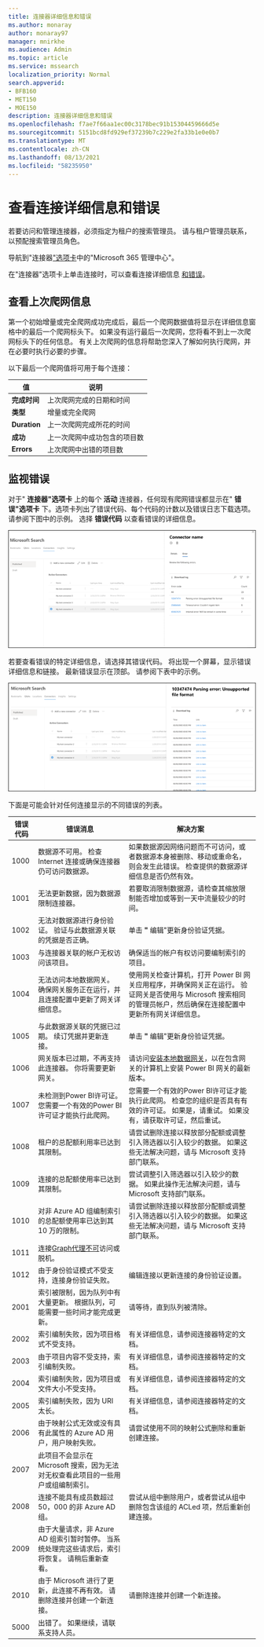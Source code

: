 ```yaml
---
title: 连接器详细信息和错误
ms.author: monaray
author: monaray97
manager: mnirkhe
ms.audience: Admin
ms.topic: article
ms.service: mssearch
localization_priority: Normal
search.appverid:
- BFB160
- MET150
- MOE150
description: 连接器详细信息和错误
ms.openlocfilehash: f7ae7f66aa1ec00c3178bec91b15304459666d5e
ms.sourcegitcommit: 5151bcd8fd929ef37239b7c229e2fa33b1e0e0b7
ms.translationtype: MT
ms.contentlocale: zh-CN
ms.lasthandoff: 08/13/2021
ms.locfileid: "58235950"
---
```

<!-- markdownlint-disable no-inline-html -->

# <a name="view-connection-details-and-errors"></a>查看连接详细信息和错误

若要访问和管理连接器，必须指定为租户的搜索管理员。 请与租户管理员联系，以预配搜索管理员角色。

导航到"连接器["选项卡](https://admin.microsoft.com/Adminportal/Home#/MicrosoftSearch/Connectors)中的"Microsoft 365 管理中心"。 [](https://admin.microsoft.com)

在"连接器"选项卡上单击连接时，可以查看连接详细信息 [和错误](https://admin.microsoft.com/Adminportal/Home#/MicrosoftSearch/Connectors)。  

## <a name="view-your-last-crawl-info"></a>查看上次爬网信息

第一个初始增量或完全爬网成功完成后，最后一个爬网数据值将显示在详细信息窗格中的最后一个爬网标头下。 如果没有运行最后一次爬网，您将看不到上一次爬网标头下的任何信息。 有关上次爬网的信息将帮助您深入了解如何执行爬网，并在必要时执行必要的步骤。

以下最后一个爬网值将可用于每个连接：

值 | 说明
--- | ---
**完成时间** | 上次爬网完成的日期和时间
**类型** | 增量或完全爬网
**Duration** | 上一次爬网完成所花的时间
**成功** | 上一次爬网中成功包含的项目数
**Errors** | 上次爬网中出错的项目数

## <a name="monitor-errors"></a>监视错误

对于" **连接器"选项卡** 上的每个 **活动** 连接器，任何现有爬网错误都显示在" **错误"选项卡** 下。选项卡列出了错误代码、每个代码的计数以及错误日志下载选项。 请参阅下图中的示例。 选择 **错误代码** 以查看错误的详细信息。

![连接器列表，其中选择了连接器，详细信息窗格显示此连接器的 3 个错误。](media/errormonitoring1.png)

若要查看错误的特定详细信息，请选择其错误代码。 将出现一个屏幕，显示错误详细信息和链接。 最新错误显示在顶部。 请参阅下表中的示例。

![连接器列表，其中选择了连接器，详细信息窗格显示连接器的错误列表。](media/errormonitoring2.png)

下面是可能会针对任何连接显示的不同错误的列表。

错误代码 | 错误消息 | 解决方案
--- | --- | ---
1000 | 数据源不可用。 检查 Internet 连接或确保连接器仍可访问数据源。 | 如果数据源因网络问题而不可访问，或者数据源本身被删除、移动或重命名，则会发生此错误。 检查提供的数据源详细信息是否仍然有效。
1001 | 无法更新数据，因为数据源限制连接器。 | 若要取消限制数据源，请检查其缩放限制能否增加或等到一天中流量较少的时间。
1002 | 无法对数据源进行身份验证。 验证与此数据源关联的凭据是否正确。 | 单击 **"** 编辑"更新身份验证凭据。
1003 | 与连接器关联的帐户无权访问该项目。 |  确保适当的帐户有权访问要编制索引的项目。
1004 | 无法访问本地数据网关。 确保网关服务正在运行，并且连接配置中更新了网关详细信息。 | 使用网关检查计算机，打开 Power BI 网关应用程序，并确保网关正在运行。 验证网关是否使用与 Microsoft 搜索相同的管理员帐户，然后确保在连接配置中更新所有网关详细信息。
1005 | 与此数据源关联的凭据已过期。 续订凭据并更新连接。 | 单击 **"** 编辑"更新身份验证凭据。
1006 | 网关版本已过期，不再支持此连接器。 你将需要更新网关。 | 请访问[安装本地数据网关](/data-integration/gateway/service-gateway-install)，以在包含网关的计算机上安装 Power BI 网关的最新版本。
1007 | 未检测到Power BI许可证。 您需要一个有效的Power BI许可证才能执行此爬网。 | 您需要一个有效的Power BI许可证才能执行此爬网。 检查您的组织是否具有有效的许可证。 如果是，请重试。 如果没有，请获取许可证，然后重试。
1008 | 租户的总配额利用率已达到其限制。 | 请尝试删除连接以释放部分配额或调整引入筛选器以引入较少的数据。 如果这些无法解决问题，请与 Microsoft 支持部门联系。
1009 | 连接的总配额使用率已达到其限制。 | 尝试调整引入筛选器以引入较少的数据。 如果此操作无法解决问题，请与 Microsoft 支持部门联系。
1010 | 对非 Azure AD 组编制索引的总配额使用率已达到其 10 万的限制。 | 请尝试删除连接以释放部分配额或调整引入筛选器以引入较少的数据。 如果这些无法解决问题，请与 Microsoft 支持部门联系。
1011 | 连接[Graph代理不可](graph-connector-agent.md)访问或脱机。 | 
1012 | 由于身份验证模式不受支持，连接身份验证失败。 | 编辑连接以更新连接的身份验证设置。
2001 | 索引被限制，因为队列中有大量更新。 根据队列，可能需要一些时间才能完成更新。 | 请等待，直到队列被清除。
2002 | 索引编制失败，因为项目格式不受支持。 | 有关详细信息，请参阅连接器特定的文档。
2003 | 由于项目内容不受支持，索引编制失败。 | 有关详细信息，请参阅连接器特定的文档。
2004 | 索引编制失败，因为项目或文件大小不受支持。 | 有关详细信息，请参阅连接器特定的文档。
2005 | 索引编制失败，因为 URI 太长。 | 有关详细信息，请参阅连接器特定的文档。
2006 | 由于映射公式无效或没有具有此属性的 Azure AD 用户，用户映射失败。 | 请尝试使用不同的映射公式删除和重新创建连接。 
2007 | 此项目不会显示在Microsoft 搜索，因为无法对无权查看此项目的一些用户或组编制索引。 | 
2008 | 连接不能具有成员数超过 50，000 的非 Azure AD 组。 | 尝试从组中删除用户，或者尝试从组中删除包含该组的 ACLed 项，然后重新创建连接。
2009 | 由于大量请求，非 Azure AD 组索引暂时暂停。 当系统处理完这些请求后，索引将恢复。 请稍后重新查看。 | 
2010 | 由于 Microsoft 进行了更新，此连接不再有效。 请删除连接并创建一个新连接。 | 请删除连接并创建一个新连接。
5000 | 出错了。 如果继续，请联系支持人员。 |